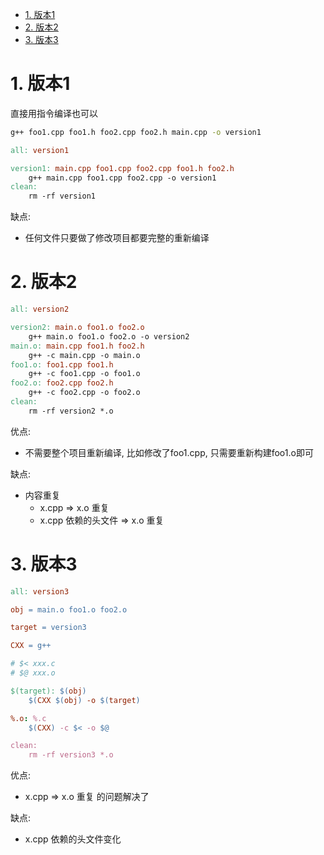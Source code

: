 <!-- TOC -->

- [1. 版本1](#1-版本1)
- [2. 版本2](#2-版本2)
- [3. 版本3](#3-版本3)

<!-- /TOC -->


# 1. 版本1

直接用指令编译也可以

```bash
g++ foo1.cpp foo1.h foo2.cpp foo2.h main.cpp -o version1
```

```Makefile
all: version1

version1: main.cpp foo1.cpp foo2.cpp foo1.h foo2.h
	g++ main.cpp foo1.cpp foo2.cpp -o version1
clean:
	rm -rf version1
```

缺点:

* 任何文件只要做了修改项目都要完整的重新编译

# 2. 版本2

```Makefile
all: version2

version2: main.o foo1.o foo2.o
	g++ main.o foo1.o foo2.o -o version2
main.o: main.cpp foo1.h foo2.h
	g++ -c main.cpp -o main.o
foo1.o: foo1.cpp foo1.h
	g++ -c foo1.cpp -o foo1.o
foo2.o: foo2.cpp foo2.h
	g++ -c foo2.cpp -o foo2.o
clean:
	rm -rf version2 *.o
```

优点:
* 不需要整个项目重新编译, 比如修改了foo1.cpp, 只需要重新构建foo1.o即可

缺点:
* 内容重复
	* x.cpp => x.o 重复
	* x.cpp 依赖的头文件 => x.o 重复

# 3. 版本3

```Makefile
all: version3

obj = main.o foo1.o foo2.o

target = version3

CXX = g++

# $< xxx.c
# $@ xxx.o

$(target): $(obj)
	$(CXX $(obj) -o $(target) 

%.o: %.c
	$(CXX) -c $< -o $@

clean:
	rm -rf version3 *.o
```

优点:
* x.cpp => x.o 重复 的问题解决了

缺点:
* x.cpp 依赖的头文件变化